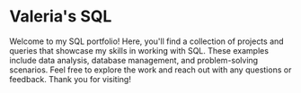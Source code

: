 # Valeria's SQL
Welcome to my SQL portfolio! Here, you'll find a collection of projects and queries that showcase my skills in working with SQL. These examples include data analysis, database management, and problem-solving scenarios. Feel free to explore the work and reach out with any questions or feedback. Thank you for visiting!
